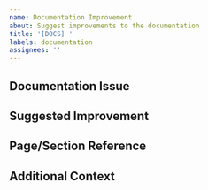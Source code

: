 ```yaml
---
name: Documentation Improvement
about: Suggest improvements to the documentation
title: '[DOCS] '
labels: documentation
assignees: ''
---
```


## Documentation Issue
<!-- Describe what's missing, unclear, or incorrect in the current documentation -->

## Suggested Improvement
<!-- Describe how the documentation could be improved -->

## Page/Section Reference
<!-- Provide links or references to the specific documentation pages or sections that need improvement -->

## Additional Context
<!-- Add any other context or screenshots about the documentation improvement here -->